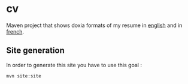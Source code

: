 # cv

Maven project that shows doxia formats of my resume in [english](http://mikrethor.github.io/cv/0.0.1-SNAPSHOT/) and in [french](http://mikrethor.github.io/cv/0.0.1-SNAPSHOT/fr).

## Site generation

In order to generate this site you have to use this goal :
```
mvn site:site 
```

